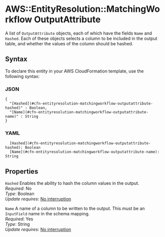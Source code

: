 # AWS::EntityResolution::MatchingWorkflow OutputAttribute<a name="aws-properties-entityresolution-matchingworkflow-outputattribute"></a>

A list of `OutputAttribute` objects, each of which have the fields `Name` and `Hashed`\. Each of these objects selects a column to be included in the output table, and whether the values of the column should be hashed\.

## Syntax<a name="aws-properties-entityresolution-matchingworkflow-outputattribute-syntax"></a>

To declare this entity in your AWS CloudFormation template, use the following syntax:

### JSON<a name="aws-properties-entityresolution-matchingworkflow-outputattribute-syntax.json"></a>

```
{
  "[Hashed](#cfn-entityresolution-matchingworkflow-outputattribute-hashed)" : Boolean,
  "[Name](#cfn-entityresolution-matchingworkflow-outputattribute-name)" : String
}
```

### YAML<a name="aws-properties-entityresolution-matchingworkflow-outputattribute-syntax.yaml"></a>

```
  [Hashed](#cfn-entityresolution-matchingworkflow-outputattribute-hashed): Boolean
  [Name](#cfn-entityresolution-matchingworkflow-outputattribute-name): String
```

## Properties<a name="aws-properties-entityresolution-matchingworkflow-outputattribute-properties"></a>

`Hashed`  <a name="cfn-entityresolution-matchingworkflow-outputattribute-hashed"></a>
Enables the ability to hash the column values in the output\.  
*Required*: No  
*Type*: Boolean  
*Update requires*: [No interruption](https://docs.aws.amazon.com/AWSCloudFormation/latest/UserGuide/using-cfn-updating-stacks-update-behaviors.html#update-no-interrupt)

`Name`  <a name="cfn-entityresolution-matchingworkflow-outputattribute-name"></a>
A name of a column to be written to the output\. This must be an `InputField` name in the schema mapping\.  
*Required*: Yes  
*Type*: String  
*Update requires*: [No interruption](https://docs.aws.amazon.com/AWSCloudFormation/latest/UserGuide/using-cfn-updating-stacks-update-behaviors.html#update-no-interrupt)